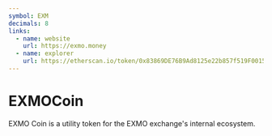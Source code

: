 ```yaml
---
symbol: EXM
decimals: 8
links:
  - name: website
    url: https://exmo.money
  - name: explorer
    url: https://etherscan.io/token/0x83869DE76B9Ad8125e22b857f519F001588c0f62
---
```


# EXMOCoin

EXMO Coin is a utility token for the EXMO exchange's internal ecosystem.
